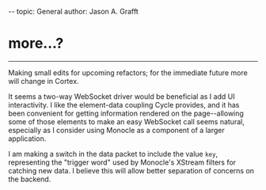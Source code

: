 --
topic: General
author: Jason A. Grafft
# more...?
---
Making small edits for upcoming refactors; for the immediate future more will change in Cortex.

It seems a two-way WebSocket driver would be beneficial as I add UI interactivity. I like the element-data coupling Cycle provides, and it has been convenient for getting information rendered on the page--allowing some of those elements to make an easy WebSocket call seems natural, especially as I consider using Monocle as a component of a larger application.

I am making a switch in the data packet to include the value `key`, representing the "trigger word" used by Monocle's XStream filters for catching new data. I believe this will allow better separation of concerns on the backend.